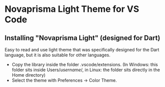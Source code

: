# Novaprisma Light Theme for VS Code

## Installing "Novaprisma Light" (designed for Dart)

Easy to read and use light theme that was specifically designed for the Dart language, but it is also suitable for other languages.

- Copy the library inside the folder .vscode/extensions. (In Windows: this folder sits inside Users/_username_/, in Linux: the folder sits directly in the Home directory)
- Select the theme with Preferences -> Color Theme.
